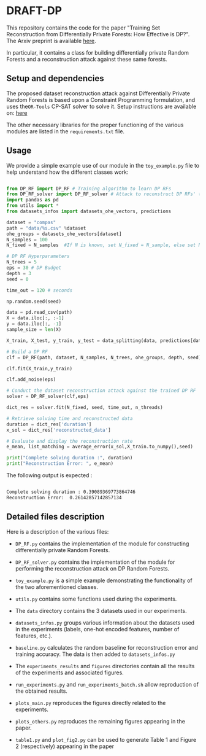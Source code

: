 # DRAFT-DP

This repository contains the code for the paper "Training Set Reconstruction from Differentially Private Forests: How Effective is DP?". The Arxiv preprint is available [here](https://arxiv.org/abs/2502.05307).

In particular, it contains a class for building differentially private Random Forests and a reconstruction attack against these same forests.

## Setup and dependencies

The proposed dataset reconstruction attack against Differentially Private Random Forests is based upon a Constraint Programming formulation, and uses the`OR-Tools` CP-SAT solver to solve it. Setup instructions are available on: [here](https://developers.google.com/optimization/install/python)
 
The other necessary libraries for the proper functioning of the various modules are listed in the `requirements.txt` file.

## Usage

We provide a simple example use of our module in the `toy_example.py` file to help understand how the different classes work:

```python

from DP_RF import DP_RF # Training algorithm to learn DP RFs
from DP_RF_solver import DP_RF_solver # Attack to reconstruct DP RFs' training data
import pandas as pd
from utils import * 
from datasets_infos import datasets_ohe_vectors, predictions

dataset = "compas"
path = "data/%s.csv" %dataset
ohe_groups = datasets_ohe_vectors[dataset]
N_samples = 100
N_fixed = N_samples  #If N is known, set N_fixed = N_sample, else set N_fixed = None

# DP RF Hyperparameters
N_trees = 5
eps = 30 # DP Budget
depth = 3
seed = 0

time_out = 120 # seconds

np.random.seed(seed)

data = pd.read_csv(path)
X = data.iloc[:, :-1]
y = data.iloc[:, -1]
sample_size = len(X)

X_train, X_test, y_train, y_test = data_splitting(data, predictions[dataset], sample_size - N_samples, seed)

# Build a DP RF 
clf = DP_RF(path, dataset, N_samples, N_trees, ohe_groups, depth, seed)

clf.fit(X_train,y_train)

clf.add_noise(eps) 

# Conduct the dataset reconstruction attack against the trained DP RF
solver = DP_RF_solver(clf,eps)

dict_res = solver.fit(N_fixed, seed, time_out, n_threads)

# Retrieve solving time and reconstructed data
duration = dict_res['duration']
x_sol = dict_res['reconstructed_data']

# Evaluate and display the reconstruction rate
e_mean, list_matching = average_error(x_sol,X_train.to_numpy(),seed)

print("Complete solving duration :", duration)
print("Reconstruction Error: ", e_mean)
```

The following output is expected : 

``` bash

Complete solving duration : 0.39089369773864746
Reconstruction Error:  0.26142857142857134

```

## Detailed files description

Here is a description of the various files:

* `DP_RF.py` contains the implementation of the module for constructing differentially private Random Forests.

* `DP_RF_solver.py` contains the implementation of the module for performing the reconstruction attack on DP Random Forests.

* `toy_example.py` is a simple example demonstrating the functionality of the two aforementioned classes.

* `utils.py` contains some functions used during the experiments.

* The `data` directory contains the 3 datasets used in our experiments.

* `datasets_infos.py` groups various information about the datasets used in the experiments (labels, one-hot encoded features, number of features, etc.).

* `baseline.py` calculates the random baseline for reconstruction error and training accuracy. The data is then added to `datasets_infos.py`

* The `experiments_results` and `figures` directories contain all the results of the experiments and associated figures.

* `run_experiments.py` and `run_experiments_batch.sh` allow reproduction of the obtained results.

* `plots_main.py` reproduces the figures directly related to the experiments.

* `plots_others.py` reproduces the remaining figures appearing in the paper.

* `table1.py` and `plot_fig2.py` can be used to generate Table 1 and Figure 2 (respectively) appearing in the paper
